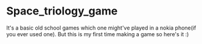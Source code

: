 # Space_triology_game
It's a basic old school games which one might've played in a nokia phone(if you ever used one). But this is my first time making a game so here's it :)
